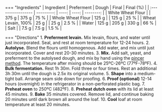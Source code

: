 === "Ingredients"
    | Ingredient         | Preferment | Dough | Final | Final (%) |
    | :----------------- | ---------: | ----: | ----: | --------: |
    | White Wheat Flour  |            | 375 g | 375 g |      75 % |
    | Whole Wheat Flour  |      125 g |       | 125 g |      25 % |
    | Wheat Levain, 100% |       25 g |       |  25 g |     2.5 % |
    | Water              |      125 g | 205 g | 330 g |      66 % |
    | Salt               |            | 7.5 g | 7.5 g |     1.5 % |

=== "Directions"
    1. **Preferment levain.** Mix levain, flours, and water until just incorporated. Seal, and rest at room temperature for 12-24 hours.
    2. **Autolyse.** Blend the flours until homogenous. Add water, and mix until just incorporated. Cover and rest 20-30 minutes.
    3. **Mix.** Add salt, yeast, and preferment to the autolysed dough, and mix by hand using the [pincer method](https://www.youtube.com/watch?v=HoY7CPw0E1s). The temperature after mixing should be 25ºC-26ºC (77ºF-78ºF).
    4. **Bulk fermentation.** Rest 1h 30m. Fold three or four times. Rest an additional 3h 30m until the dough is 2.5x its original volume.
    5. **Shape** into a medium-tight ball. Arrange seam side down for proofing.
    6. **Proof (optional)** 12-14 hours (overnight) in the refrigerator in a non-perforated plastic bag.
    7. **Preheat oven** to 250ºC (482ºF).
    8. **Preheat dutch oven** with its lid at least 45 minutes.
    9. **Bake** 35 minutes covered. Remove lid, and continue baking 20 minutes until dark brown all around the loaf.
    10. **Cool** loaf at room temperature at least 20 minutes.

[^1]:
    Mann, Floyd, Jeff Miller, David Snyder, and Eric Hanner.
    ["25 percent whole wheat bread."](https://www.thefreshloaf.com/handbook/25-percent-whole-wheat-bread) _The Fresh Loaf._ 24 June 2011.
